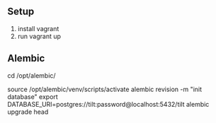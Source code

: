 
## Setup

1. install vagrant
2. run vagrant up


## Alembic

cd /opt/alembic/

source /opt/alembic/venv/scripts/activate
alembic revision -m "init database"
export DATABASE_URI=postgres://tilt:password@localhost:5432/tilt
alembic upgrade head


